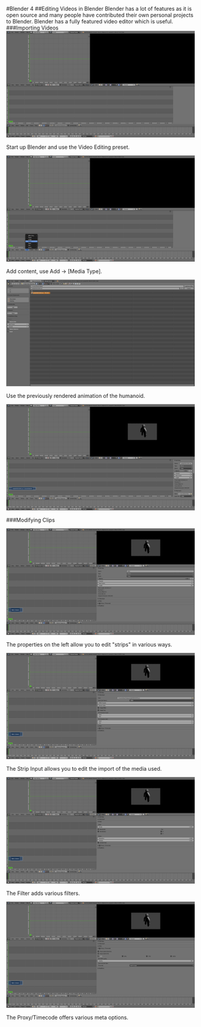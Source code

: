 #Blender 4
##Editing Videos in Blender
Blender has a lot of features as it is open source and many people have contributed their own personal projects to Blender. Blender has a fully featured video editor which is useful.
###Importing Videos
![](start.PNG)

Start up Blender and use the Video Editing preset.

![](addmovie.PNG)

Add content, use Add -> [Media Type].

![](vid.PNG)

 Use the previously rendered animation of the humanoid.

![](imported.PNG)

###Modifying Clips

![](edit.PNG)

The properties on the left allow you to edit "strips" in various ways.

![](input.PNG)

The Strip Input allows you to edit the import of the media used.

![](filter.PNG)

The Filter adds various filters.

![](options.PNG)

The Proxy/Timecode offers various meta options.